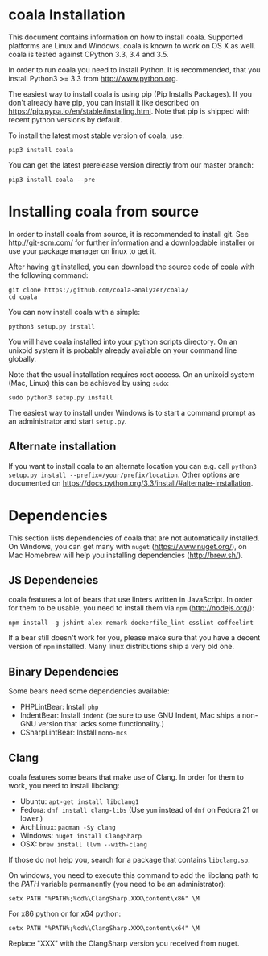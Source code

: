 # coala Installation

This document contains information on how to install coala. Supported platforms
are Linux and Windows. coala is known to work on OS X as well. coala is tested
against CPython 3.3, 3.4 and 3.5.

In order to run coala you need to install Python. It is recommended, that
you install Python3 >= 3.3 from http://www.python.org.

The easiest way to install coala is using pip (Pip Installs Packages). If you
don't already have pip, you can install it like described on
<https://pip.pypa.io/en/stable/installing.html>. Note that pip is shipped with
recent python versions by default.

To install the latest most stable version of coala, use:

```
pip3 install coala
```

You can get the latest prerelease version directly from our master branch:

```
pip3 install coala --pre
```

# Installing coala from source

In order to install coala from source, it is recommended to install git. See
<http://git-scm.com/> for further information and a downloadable installer or
use your package manager on linux to get it.

After having git installed, you can download the source code of coala with the
following command:

```
git clone https://github.com/coala-analyzer/coala/
cd coala
```

You can now install coala with a simple:

```
python3 setup.py install
```

You will have coala installed into your python scripts directory. On an unixoid
system it is probably already available on your command line globally.

Note that the usual installation requires root access. On an unixoid system
(Mac, Linux) this can be achieved by using `sudo`:

```
sudo python3 setup.py install
```

The easiest way to install under Windows is to start a command prompt as an
administrator and start `setup.py`.

## Alternate installation

If you want to install coala to an alternate location you can e.g. call
`python3 setup.py install --prefix=/your/prefix/location`. Other options are
documented on <https://docs.python.org/3.3/install/#alternate-installation>.

# Dependencies

This section lists dependencies of coala that are not automatically installed.
On Windows, you can get many with `nuget` (<https://www.nuget.org/>), on Mac
Homebrew will help you installing dependencies (<http://brew.sh/>).

## JS Dependencies

coala features a lot of bears that use linters written in JavaScript. In order
for them to be usable, you need to install them via `npm`
(<http://nodejs.org/>):

```
npm install -g jshint alex remark dockerfile_lint csslint coffeelint
```

If a bear still doesn't work for you, please make sure that you have a decent
version of `npm` installed. Many linux distributions ship a very old one.

## Binary Dependencies

Some bears need some dependencies available:

 * PHPLintBear: Install `php`
 * IndentBear: Install `indent` (be sure to use GNU Indent, Mac ships a non-GNU
   version that lacks some functionality.)
 * CSharpLintBear: Install `mono-mcs`

## Clang

coala features some bears that make use of Clang. In order for them to work, you
need to install libclang:

 * Ubuntu: `apt-get install libclang1`
 * Fedora: `dnf install clang-libs` (Use `yum` instead of `dnf` on Fedora 21 or
   lower.)
 * ArchLinux: `pacman -Sy clang`
 * Windows: `nuget install ClangSharp`
 * OSX: `brew install llvm --with-clang`

If those do not help you, search for a package that contains `libclang.so`.

On windows, you need to execute this command to add the libclang path to the
*PATH* variable permanently (you need to be an administrator):

```setx PATH "%PATH%;%cd%\ClangSharp.XXX\content\x86" \M```

For x86 python or for x64 python:

```setx PATH "%PATH%;%cd%\ClangSharp.XXX\content\x64" \M```

Replace "XXX" with the ClangSharp version you received from nuget.
